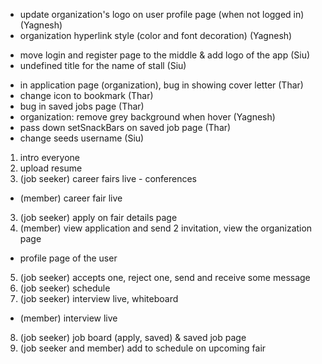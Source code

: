 - update organization's logo on user profile page (when not logged in) (Yagnesh)
- organization hyperlink style (color and font decoration) (Yagnesh)
* move login and register page to the middle & add logo of the app (Siu)
* undefined title for the name of stall (Siu)
- in application page (organization), bug in showing cover letter (Thar)
- change icon to bookmark (Thar)
- bug in saved jobs page (Thar)
- organization: remove grey background when hover (Yagnesh)
- pass down setSnackBars on saved job page (Thar)
- change seeds username (Siu)

1. intro everyone
2. upload resume
2. (job seeker) career fairs live - conferences
  * (member) career fair live
3. (job seeker) apply on fair details page
4. (member) view application and send 2 invitation, view the organization page
  * profile page of the user
5. (job seeker) accepts one, reject one, send and receive some message
6. (job seeker) schedule
7. (job seeker) interview live, whiteboard
  * (member) interview live
8. (job seeker) job board (apply, saved) & saved job page
9. (job seeker and member) add to schedule on upcoming fair